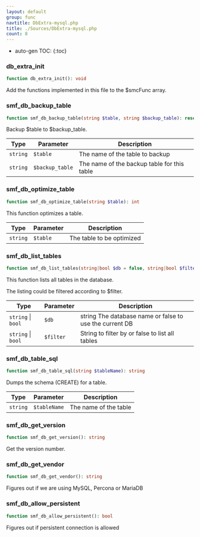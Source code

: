 ```yaml
---
layout: default
group: func
navtitle: DbExtra-mysql.php
title: ./Sources/DbExtra-mysql.php
count: 8
---
```

* auto-gen TOC:
{:toc}
### db_extra_init

```php
function db_extra_init(): void
```
Add the functions implemented in this file to the $smcFunc array.



### smf_db_backup_table

```php
function smf_db_backup_table(string $table, string $backup_table): resource
```
Backup $table to $backup_table.



Type|Parameter|Description
---|---|---
`string`|`$table`|The name of the table to backup
`string`|`$backup_table`|The name of the backup table for this table

### smf_db_optimize_table

```php
function smf_db_optimize_table(string $table): int
```
This function optimizes a table.



Type|Parameter|Description
---|---|---
`string`|`$table`|The table to be optimized

### smf_db_list_tables

```php
function smf_db_list_tables(string|bool $db = false, string|bool $filter = false): array
```
This function lists all tables in the database.

The listing could be filtered according to $filter.

Type|Parameter|Description
---|---|---
`string` &#124; `bool`|`$db`|string The database name or false to use the current DB
`string` &#124; `bool`|`$filter`|String to filter by or false to list all tables

### smf_db_table_sql

```php
function smf_db_table_sql(string $tableName): string
```
Dumps the schema (CREATE) for a table.



Type|Parameter|Description
---|---|---
`string`|`$tableName`|The name of the table

### smf_db_get_version

```php
function smf_db_get_version(): string
```
Get the version number.



### smf_db_get_vendor

```php
function smf_db_get_vendor(): string
```
Figures out if we are using MySQL, Percona or MariaDB



### smf_db_allow_persistent

```php
function smf_db_allow_persistent(): bool
```
Figures out if persistent connection is allowed



